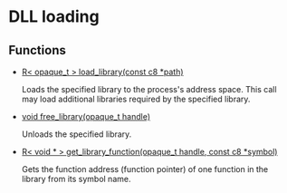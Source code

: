 # DLL loading
## Functions
* [R< opaque_t > load_library(const c8 *path)](group___runtime_d_l_l_1ga4047beea74e118348cddab00150eb4f8.md)

    Loads the specified library to the process's address space. This call may load additional libraries required by the specified library. 

* [void free_library(opaque_t handle)](group___runtime_d_l_l_1gada1eb355bd34c85c93378ecc592379d3.md)

    Unloads the specified library. 

* [R< void * > get_library_function(opaque_t handle, const c8 *symbol)](group___runtime_d_l_l_1ga71c8be52fc489d33272082e385187ebc.md)

    Gets the function address (function pointer) of one function in the library from its symbol name. 

